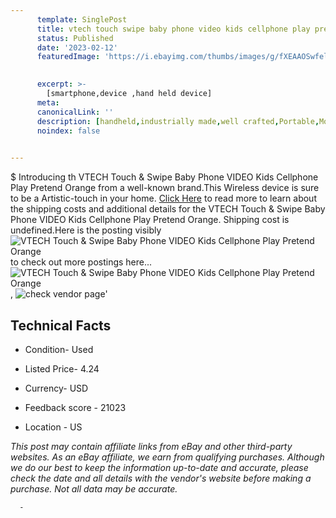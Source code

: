 ```yaml
---
      template: SinglePost
      title: vtech touch swipe baby phone video kids cellphone play pretend orange
      status: Published
      date: '2023-02-12'
      featuredImage: 'https://i.ebayimg.com/thumbs/images/g/fXEAAOSwfeljztUQ/s-l225.jpg'
       

      excerpt: >-
        [smartphone,device ,hand held device]
      meta:
      canonicalLink: ''
      description: [handheld,industrially made,well crafted,Portable,Mobile,Compact,Convenient,Lightweight,Maneuverable,Man-portable,Miniature,Carriable,Hand-held,Light,Holdable,Transportable,Mobile device,Pocket-sized,On-the-go,Wireless,Cordless,Compact size,Convenient size, smartphone,device ,hand held device]
      noindex: false
      

---
```

$
      Introducing th VTECH Touch & Swipe Baby Phone VIDEO Kids Cellphone Play Pretend Orange from a well-known brand.This Wireless device  is sure to be a Artistic-touch in your home. [Click Here](https://www.ebay.com/itm/354538243853?hash=item528c20470d%3Ag%3AfXEAAOSwfeljztUQ&mkevt=1&mkcid=1&mkrid=711-53200-19255-0&campid=%253CePNCampaignId%253E&customid=%253CreferenceId%253E&toolid=10049) to read more to learn about the shipping costs and additional details for the VTECH Touch & Swipe Baby Phone VIDEO Kids Cellphone Play Pretend Orange. Shipping cost is undefined.Here is the posting visibly ![VTECH Touch & Swipe Baby Phone VIDEO Kids Cellphone Play Pretend Orange](https://i.ebayimg.com/thumbs/images/g/fXEAAOSwfeljztUQ/s-l225.jpg) to check out more postings here... ![VTECH Touch & Swipe Baby Phone VIDEO Kids Cellphone Play Pretend Orange](https://i.ebayimg.com/images/g/fXEAAOSwfeljztUQ/s-l1600.jpg), ![check vendor page](https://origin-galleryplus.ebayimg.com/ws/web/354538243853_2_0_1/225x225.jpg)'

      

 ## Technical Facts 



     
      

 - Condition- Used 


      

 - Listed Price- 4.24 


      

 - Currency- USD 


      

 - Feedback score - 21023 


      

 - Location - US 


      
      

 *_This post may contain affiliate links from eBay and other third-party websites. As an eBay affiliate, we earn from qualifying purchases. Although we do our best to keep the information up-to-date and accurate, please check the date and all details with the vendor's website before making a purchase. Not all data may be accurate._*




      -
